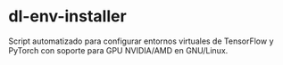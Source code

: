 # dl-env-installer
Script automatizado para configurar entornos virtuales de TensorFlow y PyTorch con soporte para GPU NVIDIA/AMD en GNU/Linux.
